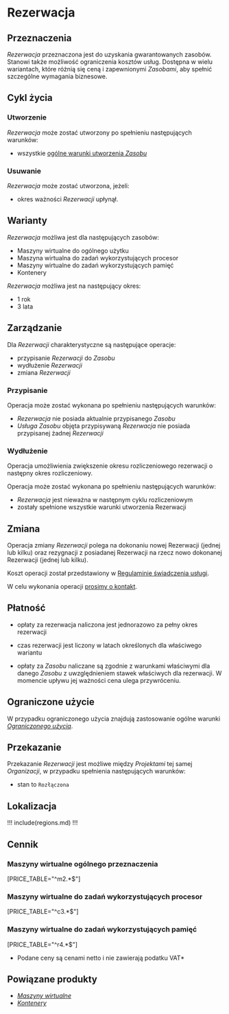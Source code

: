 # Rezerwacja

## Przeznaczenia

*Rezerwacja* przeznaczona jest do uzyskania gwarantowanych zasobów. Stanowi także możliwość ograniczenia kosztów usług. Dostępna w wielu wariantach, które różnią się ceną i zapewnionymi *Zasobami*, aby spełnić szczególne wymagania biznesowe.

## Cykl życia

### Utworzenie

*Rezerwacja* może zostać utworzony po spełnieniu następujących warunków:

 * wszystkie [ogólne warunki utworzenia *Zasobu*](/platform/resource.md#utworzenie)

### Usuwanie

*Rezerwacja* może zostać utworzona, jeżeli:

* okres ważności *Rezerwacji* upłynął.

## Warianty

*Rezerwacja* możliwa jest dla następujących zasobów:

* Maszyny wirtualne do ogólnego użytku
* Maszyna wirtualna do zadań wykorzystujących procesor
* Maszyny wirtualne do zadań wykorzystujących pamięć
* Kontenery

*Rezerwacja* możliwa jest na następujący okres:

* 1 rok
* 3 lata

## Zarządzanie

Dla *Rezerwacji* charakterystyczne są następujące operacje:

 * przypisanie *Rezerwacji* do *Zasobu*
 * wydłużenie *Rezerwacji*
 * zmiana *Rezerwacji*

### Przypisanie

Operacja może zostać wykonana po spełnieniu następujących warunków:

 * *Rezerwacja* nie posiada aktualnie przypisanego *Zasobu*
 * *Usługa* *Zasobu* objęta przypisywaną *Rezerwacja* nie posiada przypisanej żadnej *Rezerwacji*


### Wydłużenie

Operacja umożliwienia zwiększenie okresu rozliczeniowego rezerwacji o następny okres rozliczeniowy.

Operacja może zostać wykonana po spełnieniu następujących warunków:

 * *Rezerwacja* jest nieważna w następnym cyklu rozliczeniowym
 * zostały spełnione wszystkie warunki utworzenia Rezerwacji

## Zmiana

Operacja zmiany *Rezerwacji* polega na dokonaniu nowej Rezerwacji (jednej lub kilku) oraz rezygnacji z posiadanej Rezerwacji na rzecz nowo dokonanej Rezerwacji (jednej lub kilku).

Koszt operacji został przedstawiony w [Regulaminie świadczenia usługi](/platform/terms-of-services.md).

W celu wykonania operacji [prosimy o kontakt](/about-us/contact.md).

## Płatność

* opłaty za rezerwacja naliczona jest jednorazowo za pełny okres rezerwacji

* czas rezerwacji jest liczony w latach określonych dla właściwego wariantu

* opłaty za *Zasobu* naliczane są zgodnie z warunkami właściwymi dla danego *Zasobu* z uwzględnieniem stawek właściwych dla rezerwacji. W momencie upływu jej ważności cena ulega przywróceniu.

## Ograniczone użycie

W przypadku ograniczonego użycia znajdują zastosowanie ogólne warunki *[Ograniczonego użycia]()*.

## Przekazanie

Przekazanie *Rezerwacji* jest możliwe między *Projektami* tej samej *Organizacji*, w przypadku spełnienia następujących warunków:

* stan to ```Rozłączona```

## Lokalizacja

!!! include(regions.md) !!!

## Cennik

### Maszyny wirtualne ogólnego przeznaczenia

[PRICE_TABLE="^m2.*$"]

### Maszyny wirtualne do zadań wykorzystujących procesor

[PRICE_TABLE="^c3.*$"]

### Maszyny wirtualne do zadań wykorzystujących pamięć

[PRICE_TABLE="^r4.*$"]

* Podane ceny są cenami netto i nie zawierają podatku VAT*

## Powiązane produkty

* *[Maszyny wirtualne](/resource/compute/virtual-machine.md)*
* *[Kontenery](/resource/compute/virtual-machine.md)*
